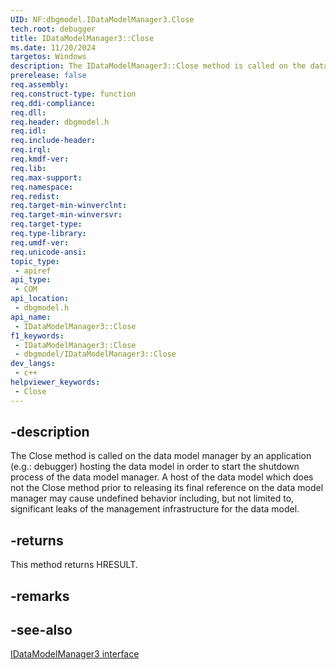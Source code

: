 ```yaml
---
UID: NF:dbgmodel.IDataModelManager3.Close
tech.root: debugger
title: IDataModelManager3::Close
ms.date: 11/20/2024
targetos: Windows
description: The IDataModelManager3::Close method is called on the data model manager by an application (debugger) hosting the data model in order to start the shutdown process of the data model manager.
prerelease: false
req.assembly: 
req.construct-type: function
req.ddi-compliance: 
req.dll: 
req.header: dbgmodel.h
req.idl: 
req.include-header: 
req.irql: 
req.kmdf-ver: 
req.lib: 
req.max-support: 
req.namespace: 
req.redist: 
req.target-min-winverclnt: 
req.target-min-winversvr: 
req.target-type: 
req.type-library: 
req.umdf-ver: 
req.unicode-ansi: 
topic_type:
 - apiref
api_type:
 - COM
api_location:
 - dbgmodel.h
api_name:
 - IDataModelManager3::Close
f1_keywords:
 - IDataModelManager3::Close
 - dbgmodel/IDataModelManager3::Close
dev_langs:
 - c++
helpviewer_keywords:
 - Close
---
```


## -description

The Close method is called on the data model manager by an application (e.g.: debugger) hosting the data model in order to start the shutdown process of the data model manager. A host of the data model which does not the Close method prior to releasing its final reference on the data model manager may cause undefined behavior including, but not limited to, significant leaks of the management infrastructure for the data model.

## -returns

This method returns HRESULT.

## -remarks

## -see-also

[IDataModelManager3 interface](nn-dbgmodel-idatamodelmanager3.md)
